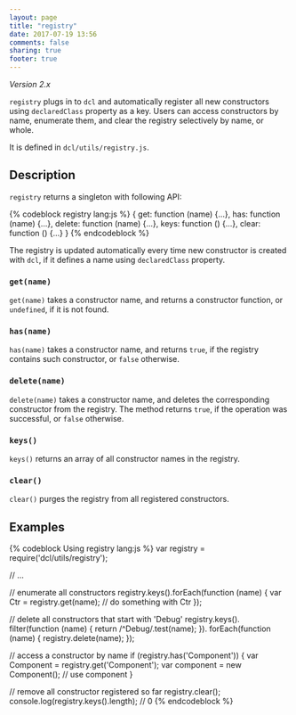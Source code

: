 ```yaml
---
layout: page
title: "registry"
date: 2017-07-19 13:56
comments: false
sharing: true
footer: true
---
```


*Version 2.x*

`registry` plugs in to `dcl` and automatically register all new constructors using `declaredClass` property as a key. Users can access constructors by name, enumerate them, and clear the registry selectively by name, or whole.

It is defined in `dcl/utils/registry.js`.

## Description

`registry` returns a singleton with following API:

{% codeblock registry lang:js %}
{
  get:    function (name) {...},
  has:    function (name) {...},
  delete: function (name) {...},
  keys:   function () {...},
  clear:  function () {...}
}
{% endcodeblock %}

The registry is updated automatically every time new constructor is created with `dcl`, if it defines a name using `declaredClass` property.

### `get(name)`

`get(name)` takes a constructor name, and returns a constructor function, or `undefined`, if it is not found.

### `has(name)`

`has(name)` takes a constructor name, and returns `true`, if the registry contains such constructor, or `false` otherwise.

### `delete(name)`

`delete(name)` takes a constructor name, and deletes the corresponding constructor from the registry. The method returns `true`, if the operation was successful, or `false` otherwise.

### `keys()`

`keys()` returns an array of all constructor names in the registry.

### `clear()`

`clear()` purges the registry from all registered constructors.

## Examples

{% codeblock Using registry lang:js %}
var registry = require('dcl/utils/registry');

// ...

// enumerate all constructors
registry.keys().forEach(function (name) {
    var Ctr = registry.get(name);
    // do something with Ctr
  });

// delete all constructors that start with 'Debug'
registry.keys().
  filter(function (name) { return /^Debug/.test(name); }).
  forEach(function (name) {
    registry.delete(name);
  });
  
// access a constructor by name
if (registry.has('Component')) {
  var Component = registry.get('Component');
  var component = new Component();
  // use component
}

// remove all constructor registered so far
registry.clear();
console.log(registry.keys().length); // 0
{% endcodeblock %}
